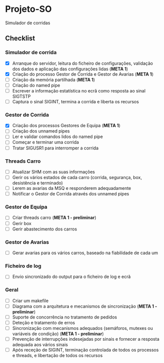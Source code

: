 # Projeto-SO
Simulador de corridas

## Checklist
### Simulador de corrida
- [X] Arranque do servidor, leitura do ficheiro de configurações, validação dos dados e aplicação das configurações lidas (**META 1**)
- [X] Criação	do processo	Gestor de	Corrida	e	Gestor de	Avarias (**META 1**)
- [ ] Criação	da memória partilhada (**META 1**)
- [ ] Criação	do named	pipe
- [ ] Escrever a informação	estatística	no ecrã como resposta	ao sinal SIGTSTP
- [ ] Captura	o	sinal	SIGINT, termina	a	corrida e	liberta	os recursos

### Gestor de Corrida
- [X] Criação	dos	processos	Gestores de Equipa (**META 1**)
- [ ] Criação dos unnamed pipes
- [ ] Ler e validar comandos lidos do named pipe
- [ ] Começar e terminar uma corrida
- [ ] Tratar SIGUSR1 para interromper a corrida

### Threads Carro
- [ ] Atualizar SHM com as suas informações
- [ ] Gerir os vários estados de cada carro (corrida, segurança, box, desistência e terminado)
- [ ] Lerem as avarias da MSQ e responderem adequadamente
- [ ] Notificar o Gestor de Corrida através dos unnamed pipes

### Gestor de Equipa
- [ ] Criar threads carro (**META 1 - preliminar**)
- [ ] Gerir box
- [ ] Gerir abastecimento dos carros

### Gestor de Avarias
- [ ] Gerar avarias para os vários carros, baseado na fiabilidade de cada um

### Ficheiro de log
- [ ] Envio sincronizado do output para o ficheiro de log e ecrã

### Geral
- [ ] Criar um makefile
- [ ] Diagrama com a arquitetura e mecanismos de sincronização (**META 1 - preliminar**)
- [ ] Suporte de concorrência no tratamento de pedidos
- [ ] Deteção e tratamento de erros
- [ ] Sincronização com mecanismos adequados (semáforos, mutexes ou variáveis de condição) (**META 1 - preliminar**)
- [ ] Prevenção de interrupções indesejadas por sinais e fornecer a resposta adequada aos vários sinais
- [ ] Após receção de SIGINT, terminação controlada de todos os processos e threads, e libertação de todos os recursos
